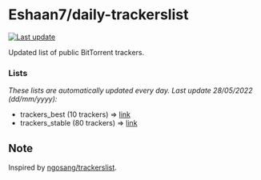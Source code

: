 
# Eshaan7/daily-trackerslist 

[![Last update](https://img.shields.io/badge/Last%20update-28/05/2022-blue.svg)](#)

Updated list of public BitTorrent trackers.

### Lists
*These lists are automatically updated every day. Last update 28/05/2022 (_dd/mm/yyyy_):*

* trackers_best (10 trackers) => [link](https://raw.githubusercontent.com/eshaan7/daily-trackerslist/master/trackers_best.txt)
* trackers_stable (80 trackers) => [link](https://raw.githubusercontent.com/eshaan7/daily-trackerslist/master/trackers_stable.txt)

## Note

Inspired by [ngosang/trackerslist](https://github.com/ngosang/trackerslist).
